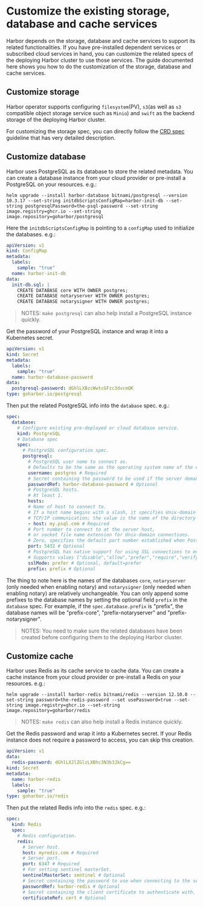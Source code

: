 # Customize the existing storage, database and cache services

Harbor depends on the storage, database and cache services to support its related functionalities. If you have pre-installed dependent services or subscribed cloud services in hand, you can customize the related specs of the deploying Harbor cluster to use those services. The guide documented here shows you how to do the customization of the storage, database and cache services.

## Customize storage

Harbor operator supports configuring `filesystem`(PV), `s3`(as well as `s3` compatible object storage service such as `Minio`) and `swift` as the backend storage of the deploying Harbor cluster.

For customizing the storage spec, you can directly follow the [CRD spec](../CRD/custom-resource-definition.md#storage-related-fields) guideline that has very detailed description.

## Customize database

Harbor uses PostgreSQL as its database to store the related metadata. You can create a database instance from your cloud provider or pre-install a PostgreSQL on your resources. e.g.:

```shell
helm upgrade --install harbor-database bitnami/postgresql --version 10.3.17 --set-string initdbScriptsConfigMap=harbor-init-db --set-string postgresqlPassword=the-psql-password --set-string image.registry=ghcr.io --set-string image.repository=goharbor/postgresql
```

Here the `initdbScriptsConfigMap` is pointing to a `configMap` used to initialize the databases. e.g.:

```yaml
apiVersion: v1
kind: ConfigMap
metadata:
  labels:
    sample: "true"
  name: harbor-init-db
data:
  init-db.sql: |
    CREATE DATABASE core WITH OWNER postgres;
    CREATE DATABASE notaryserver WITH OWNER postgres;
    CREATE DATABASE notarysigner WITH OWNER postgres;
```

>NOTES: `make postgresql` can also help install a PostgreSQL instance quickly.

Get the password of your PostgreSQL instance and wrap it into a Kubernetes secret.

```yaml
apiVersion: v1
kind: Secret
metadata:
  labels:
    sample: "true"
  name: harbor-database-password
data:
  postgresql-password: dGhlLXBzcWwtcGFzc3dvcmQK
type: goharbor.io/postgresql
```

Then put the related PostgreSQL info into the `database` spec. e.g.:

```yaml
spec:
  database:
    # Configure existing pre-deployed or cloud database service.
    kind: PostgreSQL
    # Database spec
    spec:
      # PostgreSQL configuration spec.
      postgresql:
        # PostgreSQL user name to connect as.
        # Defaults to be the same as the operating system name of the user running the application.
        username: postgres # Required
        # Secret containing the password to be used if the server demands password authentication.
        passwordRef: harbor-database-password # Optional
        # PostgreSQL hosts.
        # At least 1.
        hosts:
        # Name of host to connect to.
        # If a host name begins with a slash, it specifies Unix-domain communication rather than
        # TCP/IP communication; the value is the name of the directory in which the socket file is stored.
        - host: my.psql.com # Required
        # Port number to connect to at the server host,
        # or socket file name extension for Unix-domain connections.
        # Zero, specifies the default port number established when PostgreSQL was built.
        port: 5432 # Optional
        # PostgreSQL has native support for using SSL connections to encrypt client/server communications for increased security.
        # Supports values ["disable","allow","prefer","require","verify-ca","verify-full"].
        sslMode: prefer # Optional, default=prefer
        prefix: prefix # Optional
```

The thing to note here is the names of the databases `core`, `notaryserver` (only needed when enabling notary) and `notarysigner` (only needed when enabling notary) are relatively unchangeable. You can only append some prefixes to the database names by setting the optional field `prefix` in the `database` spec. For example, if the `spec.database.prefix` is "prefix", the database names will be "prefix-core", "prefix-notaryserver" and "prefix-notarysigner".

>NOTES: You need to make sure the related databases have been created before configuring them to the deploying Harbor cluster.

## Customize cache

Harbor uses Redis as its cache service to cache data. You can create a cache instance from your cloud provider or pre-install a Redis on your resources. e.g.:

```shell
helm upgrade --install harbor-redis bitnami/redis --version 12.10.0 --set-string password=the-redis-password --set usePassword=true --set-string image.registry=ghcr.io --set-string image.repository=goharbor/redis
```

>NOTES: `make redis` can also help install a Redis instance quickly.

Get the Redis password and wrap it into a Kubernetes secret. If your Redis instance does not require a password to access, you can skip this creation.

```yaml
apiVersion: v1
data:
  redis-password: dGhlLXJlZGlzLXBhc3N3b3JkCg==
kind: Secret
metadata:
  name: harbor-redis
  labels:
    sample: "true"
type: goharbor.io/redis
```

Then put the related Redis info into the `redis` spec. e.g.:

```yaml
spec:
  kind: Redis
  spec:
    # Redis configuration.
    redis:
      # Server host.
      host: myredis.com # Required
      # Server port.
      port: 6347 # Required
      # For setting sentinel masterSet.
      sentinelMasterSet: sentinel # Optional
      # Secret containing the password to use when connecting to the server.
      passwordRef: harbor-redis # Optional
      # Secret containing the client certificate to authenticate with.
      certificateRef: cert # Optional
```
